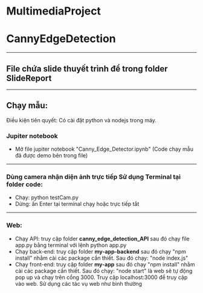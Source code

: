 # MultimediaProject
# CannyEdgeDetection

---

## File chứa slide thuyết trình để trong folder SlideReport

---

## Chạy mẫu: 
Điều kiện tiên quyết: Có cài đặt python và nodejs trong máy.

### Jupiter notebook
- Mở file jupiter notebook "Canny_Edge_Detector.ipynb" (Code chạy mẫu đã được demo bên trong file)

---

### Dùng camera nhận diện ảnh trực tiếp Sử dụng Terminal tại folder code:
- Chạy: python testCam.py
- Dừng: ấn Enter tại terminal chạy hoặc trực tiếp tắt

---

### Web:
- Chạy API: truy cập folder **canny_edge_detection_API** sau đó chạy file app.py bằng terminal với lệnh python app.py
- Chạy back-end: truy cập folder **my-app-backend** sau đó chạy "npm install" nhằm cài các package cần thiết. Sau đó chạy: "node index.js"
- Chạy front-end: truy cập folder **my-app** sau đó chạy "npm install" nhằm cài các package cần thiết. Sau đó chạy: "node start" là web sẽ tự động pop up và chạy trên cổng 3000. Truy cập localhost:3000 để truy cập vào web. Sử dụng các tác vụ web như bình thường

